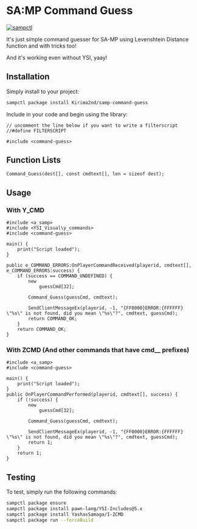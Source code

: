 # SA:MP Command Guess

[![sampctl](https://img.shields.io/badge/sampctl-command--guess-2f2f2f.svg?style=for-the-badge)](https://github.com/Kirima2nd/samp-command-guess)

It's just simple command guesser for SA-MP using Levenshtein Distance function
and with tricks too!

And it's working even without YSI, yaay!

## Installation

Simply install to your project:

```bash
sampctl package install Kirima2nd/samp-command-guess
```

Include in your code and begin using the library:

```pawn
// uncomment the line below if you want to write a filterscript
//#define FILTERSCRIPT

#include <command-guess>
```

## Function Lists

```pawn
Command_Guess(dest[], const cmdtext[], len = sizeof dest);
```

## Usage

### With Y_CMD
```pawn
#include <a_samp>
#include <YSI_Visual\y_commands>
#include <command-guess>

main() {
    print("Script loaded");
}

public e_COMMAND_ERRORS:OnPlayerCommandReceived(playerid, cmdtext[], e_COMMAND_ERRORS:success) {
	if (success == COMMAND_UNDEFINED) {
		new 
			guessCmd[32];
		
		Command_Guess(guessCmd, cmdtext);

		SendClientMessageEx(playerid, -1, "{FF0000}ERROR:{FFFFFF} \"%s\" is not found, did you mean \"%s\"?", cmdtext, guessCmd);
		return COMMAND_OK;
	}
	return COMMAND_OK;
}
```

### With ZCMD (And other commands that have cmd__ prefixes)
```pawn
#include <a_samp>
#include <command-guess>

main() {
    print("Script loaded");
}
public OnPlayerCommandPerformed(playerid, cmdtext[], success) {
	if (!success) {
		new 
			guessCmd[32];
		
		Command_Guess(guessCmd, cmdtext);

		SendClientMessageEx(playerid, -1, "{FF0000}ERROR:{FFFFFF} \"%s\" is not found, did you mean \"%s\"?", cmdtext, guessCmd);
		return 1;
	}
	return 1;
}
```

## Testing

To test, simply run the following commands:

```bash
sampctl package ensure
sampctl package install pawn-lang/YSI-Includes@5.x
sampctl package install YashasSamaga/I-ZCMD
sampctl package run --forceBuild
```
